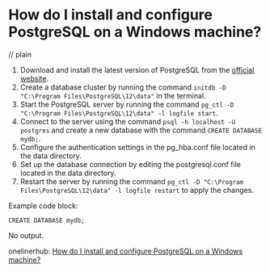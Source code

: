 # How do I install and configure PostgreSQL on a Windows machine?
// plain

1. Download and install the latest version of PostgreSQL from the [official website](https://www.postgresql.org/download/windows/).
2. Create a database cluster by running the command `initdb -D "C:\Program Files\PostgreSQL\12\data"` in the terminal.
3. Start the PostgreSQL server by running the command `pg_ctl -D "C:\Program Files\PostgreSQL\12\data" -l logfile start`.
4. Connect to the server using the command `psql -h localhost -U postgres` and create a new database with the command `CREATE DATABASE mydb;`.
5. Configure the authentication settings in the pg_hba.conf file located in the data directory.
6. Set up the database connection by editing the postgresql.conf file located in the data directory.
7. Restart the server by running the command `pg_ctl -D "C:\Program Files\PostgreSQL\12\data" -l logfile restart` to apply the changes.

Example code block:
```
CREATE DATABASE mydb;
```

No output.

onelinerhub: [How do I install and configure PostgreSQL on a Windows machine?](https://onelinerhub.com/postgresql/how-do-i-install-and-configure-postgresql-on-a-windows-machine)